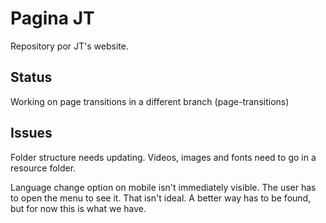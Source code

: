 # Pagina JT

Repository por JT's website.

## Status

Working on page transitions in a different branch (page-transitions)

## Issues

Folder structure needs updating. Videos, images and fonts need to go in a resource folder.

Language change option on mobile isn't immediately visible. The user has to open the menu to see it. That isn't ideal. A better way has to be found, but for now this is what we have.
